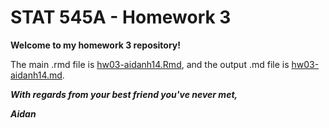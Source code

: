 # STAT 545A - Homework 3



**Welcome to my homework 3 repository!**

The main .rmd file is [hw03-aidanh14.Rmd](https://github.com/STAT545-UBC-students/hw03-aidanh14/blob/master/hw03-aidanh14.Rmd), and the output .md file is [hw03-aidanh14.md](https://github.com/STAT545-UBC-students/hw03-aidanh14/blob/master/hw03-aidanh14.md). 



***With regards from your best friend you've never met,***

***Aidan***
